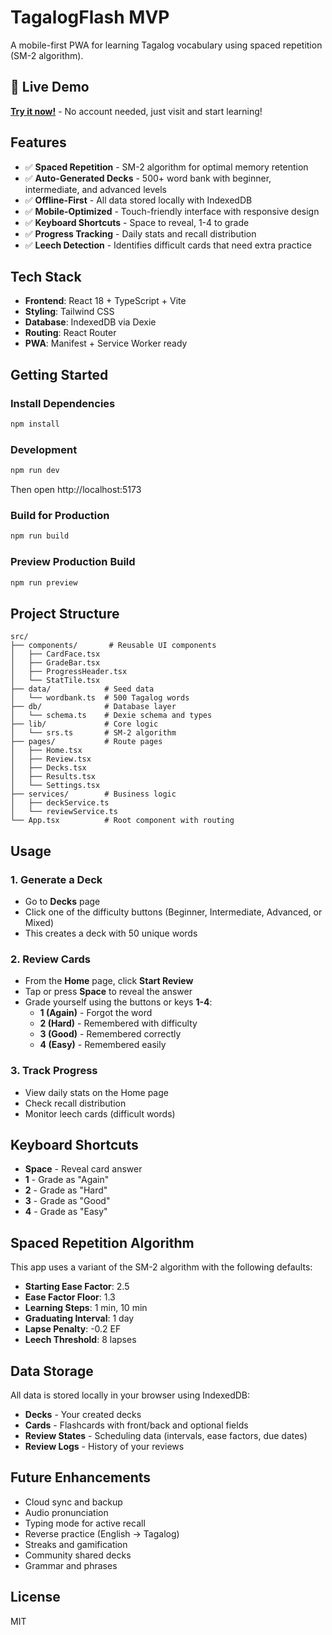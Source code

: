 # TagalogFlash MVP

A mobile-first PWA for learning Tagalog vocabulary using spaced repetition (SM-2 algorithm).

## 🚀 Live Demo

**[Try it now!](https://slimjimpattillo.github.io/Tagalog-Flashcard/)** - No account needed, just visit and start learning!

## Features

- ✅ **Spaced Repetition** - SM-2 algorithm for optimal memory retention
- ✅ **Auto-Generated Decks** - 500+ word bank with beginner, intermediate, and advanced levels
- ✅ **Offline-First** - All data stored locally with IndexedDB
- ✅ **Mobile-Optimized** - Touch-friendly interface with responsive design
- ✅ **Keyboard Shortcuts** - Space to reveal, 1-4 to grade
- ✅ **Progress Tracking** - Daily stats and recall distribution
- ✅ **Leech Detection** - Identifies difficult cards that need extra practice

## Tech Stack

- **Frontend**: React 18 + TypeScript + Vite
- **Styling**: Tailwind CSS
- **Database**: IndexedDB via Dexie
- **Routing**: React Router
- **PWA**: Manifest + Service Worker ready

## Getting Started

### Install Dependencies
```bash
npm install
```

### Development
```bash
npm run dev
```
Then open http://localhost:5173

### Build for Production
```bash
npm run build
```

### Preview Production Build
```bash
npm run preview
```

## Project Structure

```
src/
├── components/       # Reusable UI components
│   ├── CardFace.tsx
│   ├── GradeBar.tsx
│   ├── ProgressHeader.tsx
│   └── StatTile.tsx
├── data/            # Seed data
│   └── wordbank.ts  # 500 Tagalog words
├── db/              # Database layer
│   └── schema.ts    # Dexie schema and types
├── lib/             # Core logic
│   └── srs.ts       # SM-2 algorithm
├── pages/           # Route pages
│   ├── Home.tsx
│   ├── Review.tsx
│   ├── Decks.tsx
│   ├── Results.tsx
│   └── Settings.tsx
├── services/        # Business logic
│   ├── deckService.ts
│   └── reviewService.ts
└── App.tsx          # Root component with routing
```

## Usage

### 1. Generate a Deck
- Go to **Decks** page
- Click one of the difficulty buttons (Beginner, Intermediate, Advanced, or Mixed)
- This creates a deck with 50 unique words

### 2. Review Cards
- From the **Home** page, click **Start Review**
- Tap or press **Space** to reveal the answer
- Grade yourself using the buttons or keys **1-4**:
  - **1 (Again)** - Forgot the word
  - **2 (Hard)** - Remembered with difficulty
  - **3 (Good)** - Remembered correctly
  - **4 (Easy)** - Remembered easily

### 3. Track Progress
- View daily stats on the Home page
- Check recall distribution
- Monitor leech cards (difficult words)

## Keyboard Shortcuts

- **Space** - Reveal card answer
- **1** - Grade as "Again"
- **2** - Grade as "Hard"
- **3** - Grade as "Good"
- **4** - Grade as "Easy"

## Spaced Repetition Algorithm

This app uses a variant of the SM-2 algorithm with the following defaults:

- **Starting Ease Factor**: 2.5
- **Ease Factor Floor**: 1.3
- **Learning Steps**: 1 min, 10 min
- **Graduating Interval**: 1 day
- **Lapse Penalty**: -0.2 EF
- **Leech Threshold**: 8 lapses

## Data Storage

All data is stored locally in your browser using IndexedDB:
- **Decks** - Your created decks
- **Cards** - Flashcards with front/back and optional fields
- **Review States** - Scheduling data (intervals, ease factors, due dates)
- **Review Logs** - History of your reviews

## Future Enhancements

- Cloud sync and backup
- Audio pronunciation
- Typing mode for active recall
- Reverse practice (English → Tagalog)
- Streaks and gamification
- Community shared decks
- Grammar and phrases

## License

MIT
